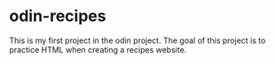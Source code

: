 # odin-recipes
This is my first project in the odin project. 
The goal of this project is to practice HTML when creating a recipes website.